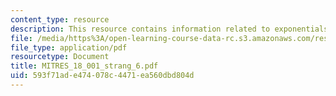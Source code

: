 ```yaml
---
content_type: resource
description: This resource contains information related to exponentials and logarithms.
file: /media/https%3A/open-learning-course-data-rc.s3.amazonaws.com/res-18-001-calculus-online-textbook-spring-2005/593f71ade474078c4471ea560dbd804d_MITRES_18_001_strang_6.pdf
file_type: application/pdf
resourcetype: Document
title: MITRES_18_001_strang_6.pdf
uid: 593f71ad-e474-078c-4471-ea560dbd804d
---
```

